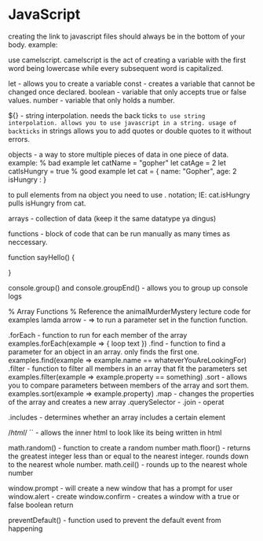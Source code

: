 # JavaScript

creating the link to javascript files should always be in the bottom of your body.
example:
<!-- <script src ="app.js"><script> -->
use camelscript. camelscript is the act of creating a variable with the first word being lowercase while every subsequent word is capitalized.

let - allows you to create a variable
const - creates a variable that cannot be changed once declared.
boolean - variable that only accepts true or false values.
number - variable that only holds a number.

${} - string interpolation. needs the back ticks `` to use string interpolation. allows you to use javascript in a string.
usage of backticks `` in strings allows you to add quotes or double quotes to it without errors.

objects - a way to store multiple pieces of data in one piece of data.
example:
% bad example
let catName = "gopher"
let catAge = 2
let catIsHungry = true
% good example
let cat = {
  name: "Gopher",
  age: 2
  isHungry :
}

to pull elements from na object you need to use . notation; IE: cat.isHungry pulls isHungry from cat.

arrays - collection of data (keep it the same datatype ya dingus)

functions - block of code that can be run manually as many times as neccessary.

function sayHello() {

}



console.group() and console.groupEnd() - allows you to group up console logs 

% Array Functions
% Reference the animalMurderMystery lecture code for examples
lamda arrow - => to run a parameter set in the function function.

.forEach - function to run for each member of the array
examples.forEach(example => {
  loop text
})
.find - function to find a parameter for an object in an array. only finds the first one.
examples.find(example => example.name == whateverYouAreLookingFor)
.filter - function to filter all members in an array that fit the parameters set
examples.filter(example => example.property == something)
.sort - allows you to compare parameters between members of the array and sort them.
examples.sort(example => example.property)
.map - changes the properties of the array and creates a new array
.querySelector - 
.join - operat

.includes - determines whether an array includes a certain element

/*html*/ `` - allows the inner html to look like its being written in html



math.random() - function to create a random number
math.floor() - returns the greatest integer less than or equal to the nearest integer. rounds down to the nearest whole number.
math.ceil() - rounds up to the nearest whole number

window.prompt - will create a new window that has a prompt for user
window.alert - create
window.confirm - creates a window with a true or false boolean return

preventDefault() - function used to prevent the default event from happening

